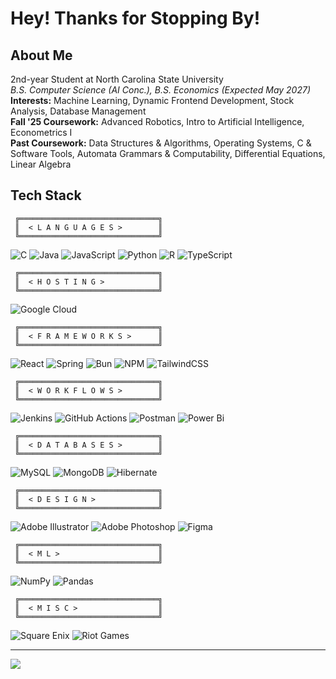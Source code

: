 # Hey! Thanks for Stopping By!

## About Me
2nd-year Student at North Carolina State University  
*B.S. Computer Science (AI Conc.), B.S. Economics (Expected May 2027)*
**Interests:** Machine Learning, Dynamic Frontend Development, Stock Analysis, Database Management  
**Fall '25 Coursework:** Advanced Robotics, Intro to Artificial Intelligence, Econometrics I  
**Past Coursework:** Data Structures & Algorithms, Operating Systems, C & Software Tools, Automata Grammars & Computability, Differential Equations, Linear Algebra
## Tech Stack

```ascii
 ╔═══════════════════════════════╗
 ║  < L A N G U A G E S >        ║
 ╚═══════════════════════════════╝
```
 
![C](https://img.shields.io/badge/c-%2300599C.svg?style=for-the-badge&logo=c&logoColor=white)  ![Java](https://img.shields.io/badge/java-%23ED8B00.svg?style=for-the-badge&logo=openjdk&logoColor=white)  ![JavaScript](https://img.shields.io/badge/javascript-%23323330.svg?style=for-the-badge&logo=javascript&logoColor=%23F7DF1E)  ![Python](https://img.shields.io/badge/python-3670A0?style=for-the-badge&logo=python&logoColor=ffdd54)  ![R](https://img.shields.io/badge/r-%23276DC3.svg?style=for-the-badge&logo=r&logoColor=white)  ![TypeScript](https://img.shields.io/badge/typescript-%23007ACC.svg?style=for-the-badge&logo=typescript&logoColor=white)  

```ascii
 ╔═══════════════════════════════╗
 ║  < H O S T I N G >            ║
 ╚═══════════════════════════════╝
```
 
![Google Cloud](https://img.shields.io/badge/GoogleCloud-%234285F4.svg?style=for-the-badge&logo=google-cloud&logoColor=white)  

```ascii
 ╔═══════════════════════════════╗
 ║  < F R A M E W O R K S >      ║
 ╚═══════════════════════════════╝
```

![React](https://img.shields.io/badge/react-%2320232a.svg?style=for-the-badge&logo=react&logoColor=%2361DAFB)  ![Spring](https://img.shields.io/badge/spring-%236DB33F.svg?style=for-the-badge&logo=spring&logoColor=white)  ![Bun](https://img.shields.io/badge/Bun-%23000000.svg?style=for-the-badge&logo=bun&logoColor=white)  ![NPM](https://img.shields.io/badge/NPM-%23CB3837.svg?style=for-the-badge&logo=npm&logoColor=white)  ![TailwindCSS](https://img.shields.io/badge/tailwindcss-%2338B2AC.svg?style=for-the-badge&logo=tailwind-css&logoColor=white)  

```ascii
 ╔═══════════════════════════════╗
 ║  < W O R K F L O W S >        ║
 ╚═══════════════════════════════╝
```

![Jenkins](https://img.shields.io/badge/jenkins-%232C5263.svg?style=for-the-badge&logo=jenkins&logoColor=white)  ![GitHub Actions](https://img.shields.io/badge/github%20actions-%232671E5.svg?style=for-the-badge&logo=githubactions&logoColor=white)  ![Postman](https://img.shields.io/badge/Postman-FF6C37?style=for-the-badge&logo=postman&logoColor=white)  ![Power Bi](https://img.shields.io/badge/power_bi-F2C811?style=for-the-badge&logo=powerbi&logoColor=black)  

```ascii
 ╔═══════════════════════════════╗
 ║  < D A T A B A S E S >        ║
 ╚═══════════════════════════════╝
```

![MySQL](https://img.shields.io/badge/mysql-4479A1.svg?style=for-the-badge&logo=mysql&logoColor=white)  ![MongoDB](https://img.shields.io/badge/MongoDB-%234ea94b.svg?style=for-the-badge&logo=mongodb&logoColor=white)  ![Hibernate](https://img.shields.io/badge/Hibernate-59666C?style=for-the-badge&logo=Hibernate&logoColor=white)  


```ascii
 ╔═══════════════════════════════╗
 ║  < D E S I G N >              ║
 ╚═══════════════════════════════╝
```
 
![Adobe Illustrator](https://img.shields.io/badge/adobe%20illustrator-%23FF9A00.svg?style=for-the-badge&logo=adobe%20illustrator&logoColor=white)  ![Adobe Photoshop](https://img.shields.io/badge/adobe%20photoshop-%2331A8FF.svg?style=for-the-badge&logo=adobe%20photoshop&logoColor=white)  ![Figma](https://img.shields.io/badge/figma-%23F24E1E.svg?style=for-the-badge&logo=figma&logoColor=white)  


```ascii
 ╔═══════════════════════════════╗
 ║  < M L >                      ║
 ╚═══════════════════════════════╝
```
  
![NumPy](https://img.shields.io/badge/numpy-%23013243.svg?style=for-the-badge&logo=numpy&logoColor=white)  ![Pandas](https://img.shields.io/badge/pandas-%23150458.svg?style=for-the-badge&logo=pandas&logoColor=white)  

```ascii
 ╔═══════════════════════════════╗
 ║  < M I S C >                  ║
 ╚═══════════════════════════════╝
```
![Square Enix](https://img.shields.io/badge/SquareEnix-%23ED1C24.svg?style=for-the-badge&logo=SquareEnix&logoColor=white)  ![Riot Games](https://img.shields.io/badge/riotgames-D32936.svg?style=for-the-badge&logo=riotgames&logoColor=white)

---
[![](https://visitcount.itsvg.in/api?id=skoyam&icon=0&color=7)](https://visitcount.itsvg.in)
